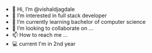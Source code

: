 - 👋 Hi, I’m @vishaldjagdale
- 👀 I’m interested in full stack developer 
- 🌱 I’m currently learning bachelor of computer science 
- 💞️ I’m looking to collaborate on ...
- 📫 How to reach me ...
- 💻 current I'm in 2nd year
<!---
vishaldjagdale/vishaldjagdale is a ✨ special ✨ repository because its `README.md` (this file) appears on your GitHub profile.
You can click the Preview link to take a look at your changes.
--->
